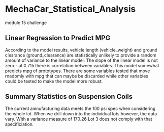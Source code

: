 # MechaCar_Statistical_Analysis
module 15 challenge

## Linear Regression to Predict MPG
According to the model results, vehicle length (vehicle_weight) and ground clesrance (ground_clearance) are statistically unlikely to provide a random amount of variance to the linear model. 
The slope of the linear model is not zero - at 0.715 there is correlation between variables.
This model somewhat predicts mpg of prototypes. There are some variables tested that move rnadomly with mpg that can maybe be discarded while other variables could be tested to make the model more robust.

## Summary Statistics on Suspension Coils
The current amnufacturing data meets the 100 psi spec when considering the whole lot. When we drill down into the individual lots however, the data vary. With a variance measure of 170.26 Lot 3 does not comply with that specificiation.

## 
